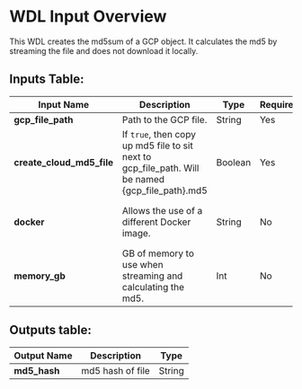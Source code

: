# WDL Input Overview

This WDL creates the md5sum of a GCP object. It calculates the md5 by streaming the file and does not download it locally.

## Inputs Table:
| Input Name                     | Description                                                                                      | Type    | Required | Default                                                                                     |
|--------------------------------|--------------------------------------------------------------------------------------------------|---------|----------|---------------------------------------------------------------------------------------------|
| **gcp_file_path**              | Path to the GCP file.                                                                            | String  | Yes      | N/A                                                                                         |
| **create_cloud_md5_file**      | If `true`, then copy up md5 file to sit next to gcp_file_path. Will be named {gcp_file_path}.md5 | Boolean | Yes      | N/A                                                                                         |
| **docker**                     | Allows the use of a different Docker image.                                                      | String  | No       | us-central1-docker.pkg.dev/operations-portal-427515/ops-toolbox/ops_terra_utils_slim:latest |
| **memory_gb**                  | GB of memory to use when streaming and calculating the md5.                                      | Int     | No       | 4                                                                                           |

## Outputs table:
| Output Name    | Description       | Type    |
|----------------|-------------------|---------|
| **md5_hash**   | md5 hash of file  | String  |                                                                                     |
